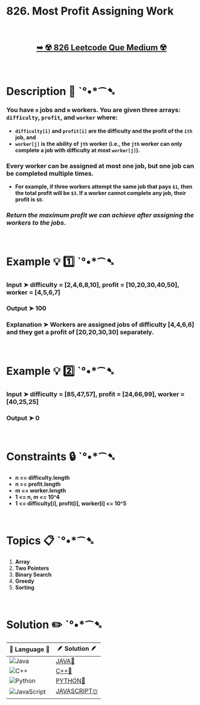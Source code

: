 # 826. Most Profit Assigning Work

</br> 

<h2 align="center"> 

<a href="https://leetcode.com/problems/most-profit-assigning-work/?envType=daily-question&envId=2024-06-23"><strong>➥ ☢️ 826 Leetcode Que Medium ☢️ </strong></a>
</h2>

</br>

# Description 📜 ˋ°•*⁀➷

### You have `n` jobs and `m` workers. You are given three arrays: `difficulty`, `profit`, and `worker` where:

- **`difficulty[i]` and `profit[i]` are the difficulty and the profit of the `ith` job, and**
- **`worker[j]` is the ability of `jth` worker (i.e., the `jth` worker can only complete a job with difficulty at most `worker[j]`).**

### Every worker can be assigned **at most one job**, but one job can be **completed multiple times**.

- **For example, if three workers attempt the same job that pays `$1`, then the total profit will be `$3`. If a worker cannot complete any job, their profit is `$0`.**

### *Return the maximum profit we can achieve after assigning the workers to the jobs*.

</br>

# Example 💡 1️⃣ ˋ°•*⁀➷

  ### Input  ➤ difficulty = [2,4,6,8,10], profit = [10,20,30,40,50], worker = [4,5,6,7]

  ### Output  ➤ 100

  ### Explanation  ➤ Workers are assigned jobs of difficulty [4,4,6,6] and they get a profit of [20,20,30,30] separately.

</br>

# Example 💡 2️⃣ ˋ°•*⁀➷

  ### Input ➤  difficulty = [85,47,57], profit = [24,66,99], worker = [40,25,25]

  ### Output  ➤ 0

</br>

# Constraints 🔒 ˋ°•*⁀➷

- **n == difficulty.length**
- **n == profit.length**
- **m == worker.length**
- **1 <= n, m <= 10^4**
- **1 <= difficulty[i], profit[i], worker[i] <= 10^5**

</br>

# Topics 📋 ˋ°•*⁀➷

1. **Array**
2. **Two Pointers**
3. **Binary Search**
4. **Greedy**
5. **Sorting**


</br>

# Solution ✏️ ˋ°•*⁀➷

| 📒 Language 📒  | 🪶 Solution 🪶 |
| ------------- | ------------- |
|  ![Java](https://img.shields.io/badge/java-%23ED8B00.svg?style=for-the-badge&logo=openjdk&logoColor=white)  | [JAVA🍁](https://github.com/Prakhar-002/LEETCODE/blob/main/%F0%9F%93%9C%20Daily%20Challange%20%F0%9F%92%A1/06%20June%20%20%F0%9F%8C%9E%202024/18%20-%2006%20-%202024%20---%20826.%20Most%20Profit%20Assigning%20Work%20%E2%98%83%EF%B8%8F%20%F0%9F%8D%81%20%F0%9F%8D%B0%20%F0%9F%8E%B2/%F0%9F%8D%81JAVA_826_MostProfitAssigningWork.java) |
|  ![C++](https://img.shields.io/badge/c++-%2300599C.svg?style=for-the-badge&logo=c%2B%2B&logoColor=white)  | [C++🎲](https://github.com/Prakhar-002/LEETCODE/blob/main/%F0%9F%93%9C%20Daily%20Challange%20%F0%9F%92%A1/06%20June%20%20%F0%9F%8C%9E%202024/18%20-%2006%20-%202024%20---%20826.%20Most%20Profit%20Assigning%20Work%20%E2%98%83%EF%B8%8F%20%F0%9F%8D%81%20%F0%9F%8D%B0%20%F0%9F%8E%B2/%F0%9F%8E%B2CPP_826_MostProfitAssigningWork.cpp)  |
|  ![Python](https://img.shields.io/badge/python-3670A0?style=for-the-badge&logo=python&logoColor=ffdd54)    | [PYTHON🍰](https://github.com/Prakhar-002/LEETCODE/blob/main/%F0%9F%93%9C%20Daily%20Challange%20%F0%9F%92%A1/06%20June%20%20%F0%9F%8C%9E%202024/18%20-%2006%20-%202024%20---%20826.%20Most%20Profit%20Assigning%20Work%20%E2%98%83%EF%B8%8F%20%F0%9F%8D%81%20%F0%9F%8D%B0%20%F0%9F%8E%B2/%F0%9F%8D%B0PYTHON_826_MostProfitAssigningWork.py) |
| ![JavaScript](https://img.shields.io/badge/javascript-%23323330.svg?style=for-the-badge&logo=javascript&logoColor=%23F7DF1E)   | [JAVASCRIPT☃️](https://github.com/Prakhar-002/LEETCODE/blob/main/%F0%9F%93%9C%20Daily%20Challange%20%F0%9F%92%A1/06%20June%20%20%F0%9F%8C%9E%202024/18%20-%2006%20-%202024%20---%20826.%20Most%20Profit%20Assigning%20Work%20%E2%98%83%EF%B8%8F%20%F0%9F%8D%81%20%F0%9F%8D%B0%20%F0%9F%8E%B2/%E2%98%83%EF%B8%8FJAVASCRIPT_826_MostProfitAssigningWork.js) |

